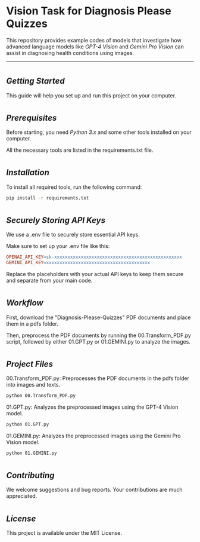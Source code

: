 # Vision Task for Diagnosis Please Quizzes


This repository provides example codes of models that investigate how advanced language models like *GPT-4 Vision* and *Gemini Pro Vision* can assist in diagnosing health conditions using images.

---
#
## *Getting Started*

This guide will help you set up and run this project on your computer.   
#
#   
## *Prerequisites*
Before starting, you need *Python 3.x* and some other tools installed on your computer. 

All the necessary tools are listed in the requirements.txt file.   
#
#   

## *Installation*
To install all required tools, run the following command:

```bash
pip install -r requirements.txt
```
   
#
#   
## *Securely Storing API Keys*
We use a .env file to securely store essential API keys. 

Make sure to set up your .env file like this:

```makefile
OPENAI_API_KEY=sk-xxxxxxxxxxxxxxxxxxxxxxxxxxxxxxxxxxxxxxxxxxxxxxxx
GEMINI_API_KEY=xxxxxxxxxxxxxxxxxxxxxxxxxxxxxxxxxxxxxxx
```

Replace the placeholders with your actual API keys to keep them secure and separate from your main code.
   
#
#   
## *Workflow*
First, download the "Diagnosis-Please-Quizzes" PDF documents and place them in a pdfs folder. 

Then, preprocess the PDF documents by running the 00.Transform_PDF.py script, followed by either 01.GPT.py or 01.GEMINI.py to analyze the images.

#
#
## *Project Files*
00.Transform_PDF.py: Preprocesses the PDF documents in the pdfs folder into images and texts.
```bash
python 00.Transform_PDF.py
```

01.GPT.py: Analyzes the preprocessed images using the GPT-4 Vision model.
```bash
python 01.GPT.py
```
01.GEMINI.py: Analyzes the preprocessed images using the Gemini Pro Vision model.
```bash
python 01.GEMINI.py
```

#
#
## *Contributing*
We welcome suggestions and bug reports. Your contributions are much appreciated.

#
#
## *License*
This project is available under the MIT License.
